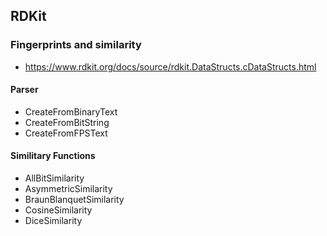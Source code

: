 ## RDKit

### Fingerprints and similarity

- https://www.rdkit.org/docs/source/rdkit.DataStructs.cDataStructs.html

#### Parser

- CreateFromBinaryText
- CreateFromBitString
- CreateFromFPSText

#### Similitary Functions

- AllBitSimilarity
- AsymmetricSimilarity
- BraunBlanquetSimilarity
- CosineSimilarity
- DiceSimilarity